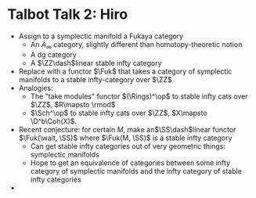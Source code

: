 # Talbot Talk 2: Hiro

- Assign to a symplectic manifold a Fukaya category
	- An $A_\infty$ category, slightly different than homotopy-theoretic notion
	- A dg category
	- A $\ZZ\dash$linear stable infty category
- Replace with a functor $\Fuk$ that takes a category of symplectic manifolds to a stable infty-category over $\ZZ$
- Analogies:
	- The "take modules" functor $(\Rings)^\op$ to stable infty cats over $\ZZ$, $R\mapsto \rmod$
	- $\Sch^\op$ to stable infty cats over $\ZZ$, $X\mapsto \D^b\Coh(X)$.
- Recent conjecture: for certain $M$, make an$\SS\dash$linear functor $\Fuk(\wait, \SS)$ where $\Fuk(M, \SS)$ is a stable infty category
	- Can get stable infty categories out of very geometric things: symplectic manifolds
	- Hope to get an equivalence of categories between some infty  category of symplectic manifolds and the infty category of stable infty categories
- 
